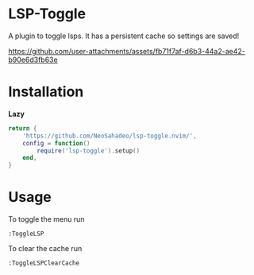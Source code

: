 # LSP-Toggle

A plugin to toggle lsps. It has a persistent cache so settings are saved!

https://github.com/user-attachments/assets/fb71f7af-d6b3-44a2-ae42-b90e6d3fb63e

# Installation

__Lazy__

```lua
return {
	'https://github.com/NeoSahadeo/lsp-toggle.nvim/',
	config = function()
		require('lsp-toggle').setup()
	end,
}
```

# Usage

To toggle the menu run

```vimscript
:ToggleLSP
```


To clear the cache run

```vimscript
:ToggleLSPClearCache
```
